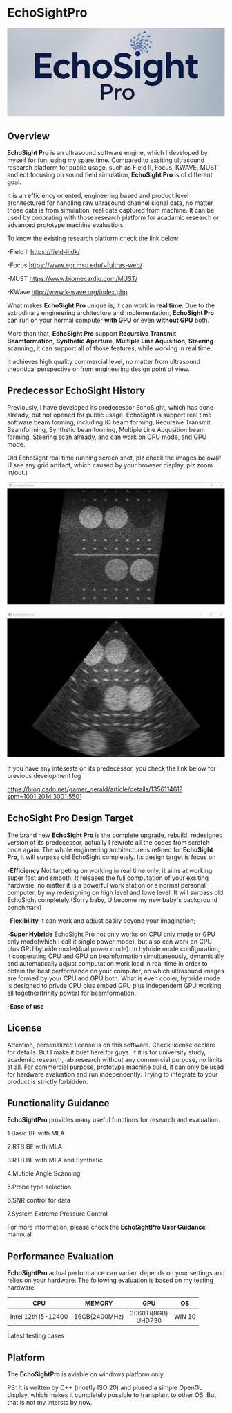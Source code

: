 # EchoSightPro #

<p align="center">
  <img src="images/logo.jpg" />
</p>

## Overview ##
__EchoSight Pro__ is an ultrasound software engine, which I developed by myself for fun, using my spare time. Compared to exsiting ultrasound research platform for public usage, such as Field II, Focus, KWAVE, MUST and ect focusing on sound field simulation, __EchoSight Pro__ is of different goal. 

It is an efficiency oriented, engineering based and product level architectured for handling raw ultrasound channel signal data, no matter those data is from simulation, real data captured from machine. It can be used by cooprating with those research platform for acadamic research or advanced prototype machine evaluation. 

To know the existing research platform check the link below

-Field II https://field-ii.dk/

-Focus    https://www.egr.msu.edu/~fultras-web/

-MUST     https://www.biomecardio.com/MUST/

-KWave    http://www.k-wave.org/index.php


What makes __EchoSight Pro__  unique is, it can work in __real time__. Due to the extrodinary engineering architecture and implementation, __EchoSight Pro__ can run on your normal computer __with GPU__ or even __without GPU__ both. 

More than that, __EchoSight Pro__ support __Recursive Transmit Beamformation__, __Synthetic Aperture__, __Multiple Line Aquisition__,  __Steering__ scanning, it can support all of those features, while working in real time. 

It achieves high quality commercial level, no matter from ultrasound theoritical perspective or from engineering design point of view.


## Predecessor EchoSight History ##
Previously, I have developed its predecessor EchoSight, which has done already, but not opened for public usage. EchoSight is support real time software beam forming, including IQ beam forming, Recursive Transmit Beamforming, Synthetic beamforming, Multiple Line Acqusition beam forming, Steering scan already, and can work on CPU mode,  and GPU mode. 

Old EchoSight real time running screen shot, plz check the images below(if U see any grid artifact, which caused by your browser display,  plz zoom in/out.)

<p align="center">
  <img src="images/echosight%20old%20linear%20steer.gif" />
</p>
<p align="center">
  <img src="images//echosight%20old%20phase.jpg" />
</p>

If you have any intesests on its predecessor, you check the link below for previous development log

https://blog.csdn.net/gamer_gerald/article/details/135611461?spm=1001.2014.3001.5501


##  EchoSight Pro Design Target ##
The brand new __EchoSight Pro__ is the complete upgrade, rebuild, redesigned version of its predecessor, actually I rewrote all the codes from scratch once again. The whole engineering architecture is refined for __EchoSight Pro__, it will surpass old EchoSight completely. Its design target is focus on

-__Efficiency__
Not targeting on working in real time only, it aims at working super fast and smooth; It releases the full computation of your exsiting hardware, no matter it is a powerful work station or a normal personal computer, by my redesigning on high level and lowe level. It will surpass old EchoSight  completely.(Sorry baby, U become my new baby's background benchmark)

-__Flexibility__
It can work and adjust easily beyond your imagination;

-__Super Hybride__
EchoSight Pro not only works on CPU only mode or GPU only mode(which I call it single power mode), but also can work on CPU plus GPU hybride mode(dual power mode). In hybride mode configuration, it cooperating CPU and GPU on beamformation simultaneously, dynamically and automatically adjust computation work load in real time in order to obtain the best performance on your computer, on which ultrasound images are formed by your CPU and GPU both.
What is even cooler, hybride mode is designed to privde CPU plus embed GPU plus independent GPU working all together(trinity power) for beamformation, 


-__Ease of use__



## License ##

Attention, personalized license is on this software. Check license declare for details. But I make it brief here for guys. If it is for university study, academic research, lab research without any commercial purpose, no limits at all. For commercial purpose, prototype machine build, it can only be used for hardware evaluation and run independently. Trying to integrate to your product is strictly forbidden. 


## Functionality Guidance ##
__EchoSightPro__ provides many useful functions for research and evaluation.

1.Basic BF with MLA


2.RTB BF with MLA


3.RTB BF with MLA and Synthetic


4.Mutiple Angle Scanning


5.Probe type selection

6.SNR control for data

7.System Extreme Pressure Control


For more information, please check the __EchoSightPro User Guidance__ mannual.









## Performance Evaluation ##

__EchoSightPro__ actual performance can variant depends on your settings and relies on your hardware. The following evaluation is based on my testing hardware. 

| CPU    | MEMORY     | GPU   | OS |
|:------:|:------:|:------:|:------:|
|Intel 12th i5-12400|16GB(2400MHz)|3060Ti(8GB)<br>UHD730|WIN 10|

Latest testing cases


## Platform ##

The __EchoSightPro__ is aviable on windows platform only. 

PS: It is written by C++ (mostly ISO 20) and plused a simple OpenGL display, which makes it completely possible to transplant to other OS. But that is not my intersts by now.




